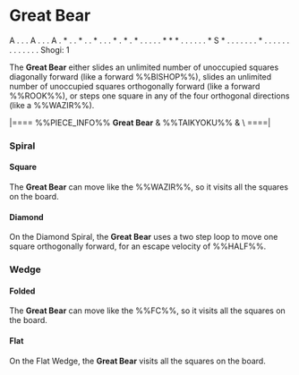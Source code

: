 # Great Bear

<div class = "movement">
A . . . A . . . A
. * . . * . . * .
. . * . * . * . .
. . . * * * . . .
. . . * S * . . .
. . . . * . . . .
. . . . . . . . .
Shogi: 1
</div>

The **Great Bear** either slides an unlimited number of unoccupied
squares diagonally forward (like a forward %%BISHOP%%), slides
an unlimited number of unoccupied squares orthogonally forward
(like a forward %%ROOK%%), or steps one square in any of the four
orthogonal directions (like a %%WAZIR%%).

|====
%%PIECE_INFO%%
  **Great Bear**
& %%TAIKYOKU%%
& \\
====|
      
### Spiral

#### Square

The **Great Bear** can move like the %%WAZIR%%, so it visits all
the squares on the board.

#### Diamond

On the Diamond Spiral, the **Great Bear** uses a two step loop
to move one square orthogonally forward, for an escape velocity
of %%HALF%%.

### Wedge

#### Folded

The **Great Bear** can move like the %%FC%%, so it visits all
the squares on the board.

#### Flat

On the Flat Wedge, the **Great Bear** visits all the squares
on the board.
